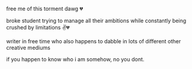 free me of this torment dawg 💔

broke student trying to manage all their ambitions while constantly being crushed by limitations ✌️💔

writer in free time who also happens to dabble in lots of different other creative mediums

if you happen to know who i am somehow, no you dont. 
